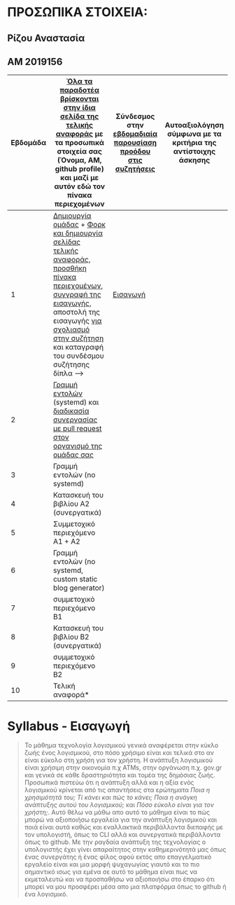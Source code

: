 # ΠΡΟΣΩΠΙΚΑ ΣΤΟΙΧΕΙΑ:
>
## **Ρίζου Αναστασία**
## ΑΜ 2019156

>  


| Εβδομάδα | [Όλα τα παραδοτέα βρίσκονται στην ίδια σελίδα της τελικής αναφοράς](https://epidrome.github.io/teaching/deliverables/) με τα προσωπικά στοιχεία σας (Όνομα, ΑΜ, github profile) και μαζί με αυτόν εδώ τον πίνακα περιεχομένων | Σύνδεσμος στην [εβδομαδιαία παρουσίαση προόδου στις συζητήσεις](https://github.com/courses-ionio/help/discussions/categories/show-and-tell) | Αυτοαξιολόγηση σύμφωνα με τα κριτήρια της αντίστοιχης άσκησης |
| --- | --- | --- | --- |
| 1 | [Δημιουργία ομάδας](https://epidrome.github.io/teaching/team/) + [Φορκ και δημιουργία σελίδας τελικής αναφοράς](https://epidrome.github.io/teaching/guide/), [προσθήκη πίνακα περιεχομένων](https://raw.githubusercontent.com/courses-ionio/sw/master/README.md), [συγγραφή της εισαγωγής](https://epidrome.github.io/teaching/intro/), αποστολή της εισαγωγής [για σχολιασμό στην συζήτηση](https://github.com/courses-ionio/sw/discussions/categories/show-and-tell) και καταγραφή του συνδέσμου συζήτησης δίπλα --> |[Εισαγωγή](https://github.com/courses-ionio/sw/discussions/1161) | |
| 2 | [Γραμμή εντολών](https://epidrome.github.io/teaching/cli) (systemd) και [διαδικασία συνεργασίας με pull request στον οργανισμό της ομάδας σας](https://epidrome.github.io/teaching/team) | | |
| 3 | Γραμμή εντολών (no systemd) | | |
| 4 | Κατασκευή του βιβλίου Α2 (συνεργατικά) | | |
| 5 | Συμμετοχικό περιεχόμενο A1 + A2 | | |
| 6 | Γραμμή εντολών (no systemd, custom static blog generator) | | |
| 7 | συμμετοχικό περιεχόμενο B1 | | |
| 8 | Κατασκευή του βιβλίου Β2 (συνεργατικά) | | |
| 9 | συμμετοχικό περιεχόμενο B2 | | |
| 10 | Τελική αναφορά* | | |

# Syllabus - Εισαγωγή

> Το μάθημα τεχνολογία λογισμικού γενικά αναφέρεται στην κύκλο ζωής ένος λογισμικού, στο πόσο χρήσιμο είναι και τελικά στο αν είναι εύκολο στη χρήση για τον χρήστη. Η ανάπτυξη λογισμικού είναι χρήσιμη στην οικονομία π.χ ATMs, στην οργάνωση π.χ. gov.gr και γενικά σε κάθε δραστηριότητα και τομέα της δημόσιας ζωής. Προσωπικά πιστεύω ότι η ανάπτυξη αλλά και η αξία ενός λογισμικού κρίνεται από τις απαντήσεις στα ερώτηματα *Ποια η χρησιμότητά του; Τί κάνει και πώς το κάνει; Ποια η ανάγκη ανάπτυξης αυτού του λογισμικού;* και *Πόσο εύκολο είναι για τον χρήστη;*. Αυτό θέλω να μάθω απο αυτό το μάθημα είναι το πώς μπορώ να αξιοποιήσω εργαλεία για την ανάπτυξη λογισμικού και ποιά είναι αυτά καθώς και εναλλακτικά περιβάλλοντα διεπαφής με τον υπολογιστή, όπως το CLI αλλά και συνεργατικά περιβάλλοντα όπως το github. Με την ραγδαία ανάπτυξη της τεχνολογίας ο υπολογιστής έχει γίνει απαραίτητος στην καθημερινότητά μας όπως ένας συνεργάτης ή ένας φίλος αφού εκτός απο επαγγελματικό εργαλείο είναι και μια μορφή ψυχαγωγίας γιαυτό και το πιο σημαντικό ισως για εμένα σε αυτό το μάθημα είναι πως να εκμεταλευτώ και να προσπαθήσω να αξιοποιήσω στο έπαρκο ότι μπορεί να μου προσφέρει μέσα απο μια πλατφόρμα όπως το github ή ένα λογισμικό.
